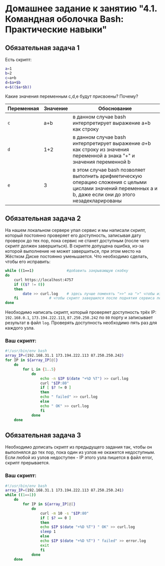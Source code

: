 # Домашнее задание к занятию "4.1. Командная оболочка Bash: Практические навыки"

## Обязательная задача 1

Есть скрипт:
```bash
a=1
b=2
c=a+b
d=$a+$b
e=$(($a+$b))
```

Какие значения переменным c,d,e будут присвоены? Почему?

| Переменная  | Значение | Обоснование |
| ------------- | ------------- | ------------- |
| `c`  | a+b  | в данном случае bash интерпретирует выражение a+b как строку |
| `d`  | 1+2  | в данном случае bash интерпретирует выражение $a+$b как строку из значения переменной a знака "+" и значения переменной b |
| `e`  | 3  | в этом случае bash позволяет выполнить арифметическую операцию сложения с целыми цислами значений переменных a и b, даже если они до этого незадекларированы |


## Обязательная задача 2
На нашем локальном сервере упал сервис и мы написали скрипт, который постоянно проверяет его доступность, записывая дату проверок до тех пор, пока сервис не станет доступным (после чего скрипт должен завершиться). В скрипте допущена ошибка, из-за которой выполнение не может завершиться, при этом место на Жёстком Диске постоянно уменьшается. Что необходимо сделать, чтобы его исправить:
```bash
while ((1==1)				#добавить закрывающую скобку 
do
	curl https://localhost:4757
	if (($? != 0))			
	then
		date >> curl.log	# здесь лучше поменять ">>" на ">" чтобы изменения перезаписывались, не увеличивая размер файла
	fi				# чтобы скрипт завершился после поднятия сервиса перед этой строчкой необходимо добавить else break или else exit
done
```

Необходимо написать скрипт, который проверяет доступность трёх IP: `192.168.0.1`, `173.194.222.113`, `87.250.250.242` по `80` порту и записывает результат в файл `log`. Проверять доступность необходимо пять раз для каждого узла.

### Ваш скрипт:
```bash
#!/usr/bin/env bash
array_IP=(192.168.31.1 173.194.222.113 87.250.250.242)
for IP in ${array_IP[@]}
    do
        for L in {1..5}
            do 
                echo -n $IP $(date "+%D %T") >> curl.log
                curl "$IP:80"
                if [ $? != 0 ]
                then
                echo " failed" >> curl.log
                else
                echo " OK" >> curl.log
                fi
            done
    done
```

## Обязательная задача 3
Необходимо дописать скрипт из предыдущего задания так, чтобы он выполнялся до тех пор, пока один из узлов не окажется недоступным. Если любой из узлов недоступен - IP этого узла пишется в файл error, скрипт прерывается.

### Ваш скрипт:
```bash
#!/usr/bin/env bash
array_IP=(192.168.31.1 173.194.222.113 87.250.250.241)
while ((1==1))
    do
        for IP in ${array_IP[@]}
            do
                curl -m 10 -s "$IP:80"
                if [ $? == 0 ]
                then
                echo $IP $(date "+%D %T") " OK" >> curl.log
                sleep 1
                else
                echo $IP $(date "+%D %T") " failed" >> error.log
                exit
                fi
            done
    done
```
